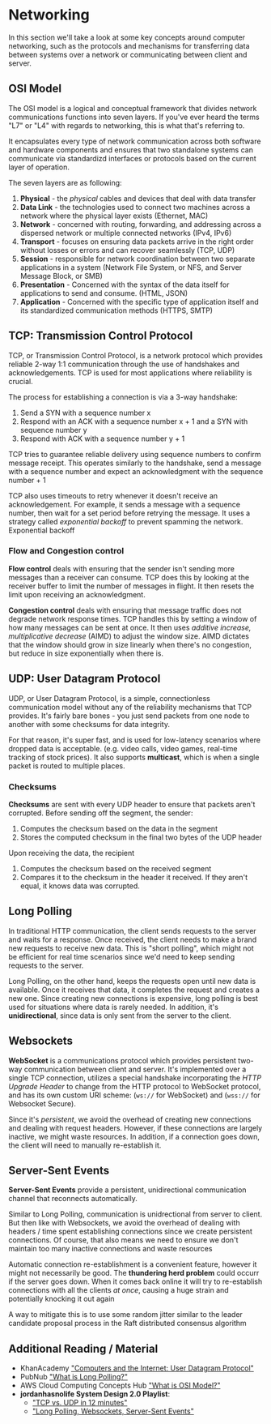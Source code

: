 # Networking

In this section we'll take a look at some key concepts around computer networking, such as the protocols and mechanisms for transferring data between systems over a network or communicating between client and server.

## OSI Model

The OSI model is a logical and conceptual framework that divides network communications functions into seven layers. If you've ever heard the terms "L7" or "L4" with regards to networking, this is what that's referring to.

It encapsulates every type of network communication across both software and hardware components and ensures that two standalone systems can communicate via standardizd interfaces or protocols based on the current layer of operation.

The seven layers are as following:

1. **Physical** - the _physical_ cables and devices that deal with data transfer
2. **Data Link** - the technologies used to connect two machines across a network where the physical layer exists (Ethernet, MAC)
3. **Network** - concerned with routing, forwarding, and addressing across a dispersed network or multiple connected networks (IPv4, IPv6)
4. **Transport** - focuses on ensuring data packets arrive in the right order without losses or errors and can recover seamlessly (TCP, UDP)
5. **Session** - responsible for network coordination between two separate applications in a system (Network File System, or NFS, and Server Message Block, or SMB)
6. **Presentation** - Concerned with the syntax of the data itself for applications to send and consume. (HTML, JSON)
7. **Application** - Concerned with the specific type of application itself and its standardized communication methods (HTTPS, SMTP)

## TCP: Transmission Control Protocol

TCP, or Transmission Control Protocol, is a network protocol which provides reliable 2-way 1:1 communication through the use of handshakes and acknowledgements. TCP is used for most applications where reliability is crucial.

The process for establishing a connection is via a 3-way handshake:

1. Send a SYN with a sequence number x
2. Respond with an ACK with a sequence number x + 1 and a SYN with sequence number y
3. Respond with ACK with a sequence number y + 1

TCP tries to guarantee reliable delivery using sequence numbers to confirm message receipt. This operates similarly to the handshake, send a message with a sequence number and expect an acknowledgment with the sequence number + 1

TCP also uses timeouts to retry whenever it doesn't receive an acknowledgement. For example, it sends a message with a sequence number, then wait for a set period before retrying the message. It uses a strategy called _exponential backoff_ to prevent spamming the network. Exponential backoff

### Flow and Congestion control

**Flow control** deals with ensuring that the sender isn't sending more messages than a receiver can consume. TCP does this by looking at the receiver buffer to limit the number of messages in flight. It then resets the limit upon receiving an acknowledgment.

**Congestion control** deals with ensuring that message traffic does not degrade network response times. TCP handles this by setting a window of how many messages can be sent at once. It then uses _additive increase, multiplicative decrease_ (AIMD) to adjust the window size. AIMD dictates that the window should grow in size linearly when there's no congestion, but reduce in size exponentially when there is.

## UDP: User Datagram Protocol

UDP, or User Datagram Protocol, is a simple, connectionless communication model without any of the reliability mechanisms that TCP provides. It's fairly bare bones - you just send packets from one node to another with some checksums for data integrity.

For that reason, it's super fast, and is used for low-latency scenarios where dropped data is acceptable. (e.g. video calls, video games, real-time tracking of stock prices). It also supports **multicast**, which is when a single packet is routed to multiple places.

### Checksums

**Checksums** are sent with every UDP header to ensure that packets aren't corrupted. Before sending off the segment, the sender:

1. Computes the checksum based on the data in the segment
2. Stores the computed checksum in the final two bytes of the UDP header

Upon receiving the data, the recipient

1. Computes the checksum based on the received segment
2. Compares it to the checksum in the header it received. If they aren't equal, it knows data was corrupted.

## Long Polling

In traditional HTTP communication, the client sends requests to the server and waits for a response. Once received, the client needs to make a brand new requests to receive new data. This is "short polling", which might not be efficient for real time scenarios since we'd need to keep sending requests to the server.

Long Polling, on the other hand, keeps the requests open until new data is available. Once it receives that data, it completes the request and creates a new one. Since creating new connections is expensive, long polling is best used for situations where data is rarely needed. In addition, it's **unidirectional**, since data is only sent from the server to the client.

## Websockets

**WebSocket** is a communications protocol which provides persistent two-way communication between client and server. It's implemented over a single TCP connection, utilizes a special handshake incorporating the _HTTP Upgrade Header_ to change from the HTTP protocol to WebSocket protocol, and has its own custom URI scheme: (`ws://` for WebSocket) and (`wss://` for Websocket Secure).

Since it's _persistent_, we avoid the overhead of creating new connections and dealing with request headers. However, if these connections are largely inactive, we might waste resources. In addition, if a connection goes down, the client will need to manually re-establish it.

## Server-Sent Events

**Server-Sent Events** provide a persistent, unidirectional communication channel that reconnects automatically.

Similar to Long Polling, communication is unidrectional from server to client. But then like with Websockets, we avoid the overhead of dealing with headers / time spent establishing connections since we create persistent connections. Of course, that also means we need to ensure we don't maintain too many inactive connections and waste resources

Automatic connection re-establishment is a convenient feature, however it might not necessarily be good. The **thundering herd problem** could occurr if the server goes down. When it comes back online it will try to re-establish connections with all the clients _at once_, causing a huge strain and potentially knocking it out again

A way to mitigate this is to use some random jitter similar to the leader candidate proposal process in the Raft distributed consensus algorithm

## Additional Reading / Material

- KhanAcademy ["Computers and the Internet: User Datagram Protocol"](https://www.khanacademy.org/computing/computers-and-internet/xcae6f4a7ff015e7d:the-internet/xcae6f4a7ff015e7d:transporting-packets/a/user-datagram-protocol-udp)
- PubNub ["What is Long Polling?"](https://www.pubnub.com/guides/long-polling/)
- AWS Cloud Computing Concepts Hub ["What is OSI Model?"](https://aws.amazon.com/what-is/osi-model/)
- **jordanhasnolife System Design 2.0 Playlist**:
  - ["TCP vs. UDP in 12 minutes"](https://www.youtube.com/watch?v=hPSsPCNxta4&list=PLjTveVh7FakLdTmm42TMxbN8PvVn5g4KJ&index=58)
  - ["Long Polling, Websockets, Server-Sent Events"](https://www.youtube.com/watch?v=fIwOd4PToAY&list=PLjTveVh7FakLdTmm42TMxbN8PvVn5g4KJ&index=59)
